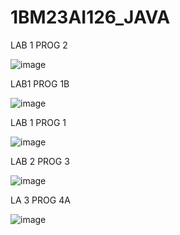 # 1BM23AI126_JAVA

LAB 1 PROG 2

![image](https://github.com/user-attachments/assets/b2fad861-d6be-4d54-b9cb-a43b29d4fa01)

LAB1 PROG 1B

![image](https://github.com/user-attachments/assets/50781575-ecf8-4791-a369-826ae8c42a66)

LAB 1 PROG 1

![image](https://github.com/user-attachments/assets/6ad2f209-88c0-4340-8162-5bf84882c140)

LAB 2 PROG 3


![image](https://github.com/user-attachments/assets/a932d930-a09c-4bfd-bddc-582a9852490b)

LA 3 PROG 4A

![image](https://github.com/user-attachments/assets/e4556c59-117d-4838-9545-51006c0c0ef8)


